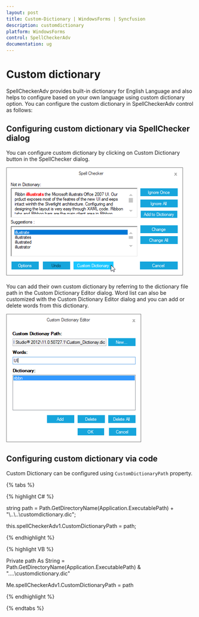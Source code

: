 ```yaml
---
layout: post
title: Custom-Dictionary | WindowsForms | Syncfusion
description: customdictionary
platform: WindowsForms
control: SpellCheckerAdv
documentation: ug
---
```


# Custom dictionary

SpellCheckerAdv provides built-in dictionary for English Language and also helps to configure based on your own language using custom dictionary option. You can configure the custom dictionary in SpellCheckerAdv control as follows:

## Configuring custom dictionary via SpellChecker dialog

You can configure custom dictionary by clicking on Custom Dictionary button in the SpellChecker dialog.

![](Custom-Dictionary_images/Dictionary.png)

You can add their own custom dictionary by referring to the dictionary file path in the Custom Dictionary Editor dialog. Word list can also be customized with the Custom Dictionary Editor dialog and you can add or delete words from this dictionary.


![](Custom-Dictionary_images/CustomDictionary.png)


## Configuring custom dictionary via code 

Custom Dictionary can be configured using `CustomDictionaryPath` property.

{% tabs %}

{% highlight C# %}

string path = Path.GetDirectoryName(Application.ExecutablePath) + "\\..\\..\\customdictionary.dic";

this.spellCheckerAdv1.CustomDictionaryPath = path;

{% endhighlight %}

{% highlight VB %}

Private path As String = Path.GetDirectoryName(Application.ExecutablePath) & "\..\..\customdictionary.dic"

Me.spellCheckerAdv1.CustomDictionaryPath = path

{% endhighlight %}

{% endtabs %}





